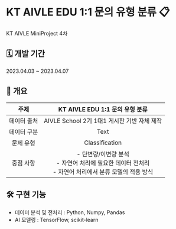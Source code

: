 # KT AIVLE EDU 1:1 문의 유형 분류 📋

KT AIVLE MiniProject 4차

## **🗓 개발 기간**

2023.04.03 ~ 2023.04.07

## **📑 개요**
|주제|KT AIVLE EDU 1:1 문의 유형 분류 |
|:---:|:---:|
|데이터 출처|AIVLE School 2기 1대1 게시판 기반 자체 제작|
|데이터 구분|Text|
|문제 유형|Classification|
|중점 사항|- 단변량/이변량 분석 <br> - 자연어 처리에 필요한 데이터 전처리 <br> - 자연어 처리에서 분류 모델의 적용 방식|

## **🛠 구현 기능**
- 데이터 분석 및 전처리 : Python, Numpy, Pandas
- AI 모델링 : TensorFlow, scikit-learn
